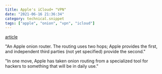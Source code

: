 ```yaml
---
title: Apple's iCloud+ "VPN"
date: "2021-06-16 21:36:34"
category: technical.snippet
tags: ["apple", "onion", "vpn", "icloud"]
---
```


[article](https://www.metzdowd.com/pipermail/cryptography/2021-June/037144.html)

"An Apple onion router. The routing uses two hops; Apple provides the first,
and independent third parties (not yet specified) provide the second."

"In one move, Apple has taken onion routing from a specialized tool for hackers
to something that will be in daily use."
